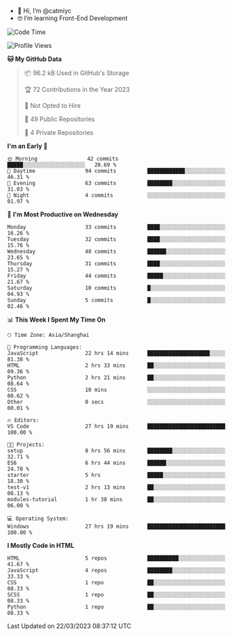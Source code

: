 - 👋 Hi, I’m @catmiyc
- 🤓 I’m learning Front-End Development

<!---
catmiyc/catmiyc is a ✨ special ✨ repository because its `README.md` (this file) appears on your GitHub profile.
You can click the Preview link to take a look at your changes.
--->


<!--START_SECTION:waka-->
![Code Time](http://img.shields.io/badge/Code%20Time-85%20hrs%2029%20mins-blue)

![Profile Views](http://img.shields.io/badge/Profile%20Views-70-blue)

**🐱 My GitHub Data** 

> 📦 96.2 kB Used in GitHub's Storage 
 > 
> 🏆 72 Contributions in the Year 2023
 > 
> 🚫 Not Opted to Hire
 > 
> 📜 49 Public Repositories 
 > 
> 🔑 4 Private Repositories 
 > 
**I'm an Early 🐤** 

```text
🌞 Morning                42 commits          █████░░░░░░░░░░░░░░░░░░░░   20.69 % 
🌆 Daytime                94 commits          ████████████░░░░░░░░░░░░░   46.31 % 
🌃 Evening                63 commits          ████████░░░░░░░░░░░░░░░░░   31.03 % 
🌙 Night                  4 commits           ░░░░░░░░░░░░░░░░░░░░░░░░░   01.97 % 
```
📅 **I'm Most Productive on Wednesday** 

```text
Monday                   33 commits          ████░░░░░░░░░░░░░░░░░░░░░   16.26 % 
Tuesday                  32 commits          ████░░░░░░░░░░░░░░░░░░░░░   15.76 % 
Wednesday                48 commits          ██████░░░░░░░░░░░░░░░░░░░   23.65 % 
Thursday                 31 commits          ████░░░░░░░░░░░░░░░░░░░░░   15.27 % 
Friday                   44 commits          █████░░░░░░░░░░░░░░░░░░░░   21.67 % 
Saturday                 10 commits          █░░░░░░░░░░░░░░░░░░░░░░░░   04.93 % 
Sunday                   5 commits           █░░░░░░░░░░░░░░░░░░░░░░░░   02.46 % 
```


📊 **This Week I Spent My Time On** 

```text
🕑︎ Time Zone: Asia/Shanghai

💬 Programming Languages: 
JavaScript               22 hrs 14 mins      ████████████████████░░░░░   81.38 % 
HTML                     2 hrs 33 mins       ██░░░░░░░░░░░░░░░░░░░░░░░   09.36 % 
Python                   2 hrs 21 mins       ██░░░░░░░░░░░░░░░░░░░░░░░   08.64 % 
CSS                      10 mins             ░░░░░░░░░░░░░░░░░░░░░░░░░   00.62 % 
Other                    0 secs              ░░░░░░░░░░░░░░░░░░░░░░░░░   00.01 % 

🔥 Editors: 
VS Code                  27 hrs 19 mins      █████████████████████████   100.00 % 

🐱‍💻 Projects: 
setup                    8 hrs 56 mins       ████████░░░░░░░░░░░░░░░░░   32.71 % 
ES6                      6 hrs 44 mins       ██████░░░░░░░░░░░░░░░░░░░   24.70 % 
starter                  5 hrs               █████░░░░░░░░░░░░░░░░░░░░   18.30 % 
test-v1                  2 hrs 13 mins       ██░░░░░░░░░░░░░░░░░░░░░░░   08.13 % 
modules-tutorial         1 hr 38 mins        ██░░░░░░░░░░░░░░░░░░░░░░░   06.00 % 

💻 Operating System: 
Windows                  27 hrs 19 mins      █████████████████████████   100.00 % 
```

**I Mostly Code in HTML** 

```text
HTML                     5 repos             ██████████░░░░░░░░░░░░░░░   41.67 % 
JavaScript               4 repos             ████████░░░░░░░░░░░░░░░░░   33.33 % 
CSS                      1 repo              ██░░░░░░░░░░░░░░░░░░░░░░░   08.33 % 
SCSS                     1 repo              ██░░░░░░░░░░░░░░░░░░░░░░░   08.33 % 
Python                   1 repo              ██░░░░░░░░░░░░░░░░░░░░░░░   08.33 % 
```




 Last Updated on 22/03/2023 08:37:12 UTC
<!--END_SECTION:waka-->
